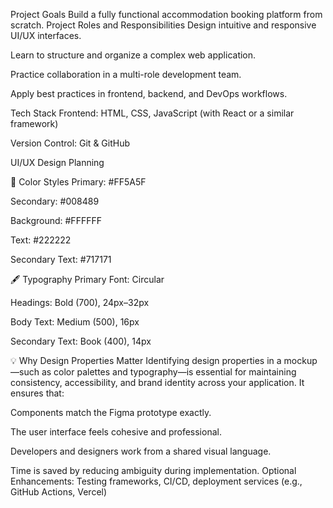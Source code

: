 Project Goals
Build a fully functional accommodation booking platform from scratch.
Project Roles and Responsibilities
Design intuitive and responsive UI/UX interfaces.

Learn to structure and organize a complex web application.

Practice collaboration in a multi-role development team.

Apply best practices in frontend, backend, and DevOps workflows.

Tech Stack
Frontend: HTML, CSS, JavaScript (with React or a similar framework)

Version Control: Git & GitHub

UI/UX Design Planning

🎨 Color Styles
Primary: #FF5A5F

Secondary: #008489

Background: #FFFFFF

Text: #222222

Secondary Text: #717171

🖋 Typography
Primary Font: Circular

Headings: Bold (700), 24px–32px

Body Text: Medium (500), 16px

Secondary Text: Book (400), 14px

💡 Why Design Properties Matter
Identifying design properties in a mockup—such as color palettes and typography—is essential for maintaining consistency, accessibility, and brand identity across your application. It ensures that:

Components match the Figma prototype exactly.

The user interface feels cohesive and professional.

Developers and designers work from a shared visual language.

Time is saved by reducing ambiguity during implementation.
Optional Enhancements: Testing frameworks, CI/CD, deployment services (e.g., GitHub Actions, Vercel)
